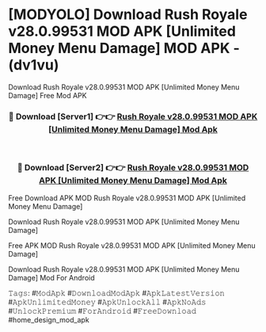 # [MODYOLO] Download Rush Royale v28.0.99531 MOD APK [Unlimited Money Menu Damage] MOD APK - (dv1vu)
Download Rush Royale v28.0.99531 MOD APK [Unlimited Money Menu Damage] Free Mod APK

<div align="center">
<h3>🔴 Download [Server1] 👉👉 <a href="https://apk-comot.site?title=Rush_Royale_v28.0.99531_MOD_APK_[Unlimited_Money_Menu_Damage]">Rush Royale v28.0.99531 MOD APK [Unlimited Money Menu Damage] Mod Apk</a></h3><br>

<h3>🔴 Download [Server2] 👉👉 <a href="https://apk-comot.site?title=Rush_Royale_v28.0.99531_MOD_APK_[Unlimited_Money_Menu_Damage]">Rush Royale v28.0.99531 MOD APK [Unlimited Money Menu Damage] Mod Apk</a></h3>
</div>


Free Download APK MOD Rush Royale v28.0.99531 MOD APK [Unlimited Money Menu Damage]

Download Rush Royale v28.0.99531 MOD APK [Unlimited Money Menu Damage] 

Free APK MOD Rush Royale v28.0.99531 MOD APK [Unlimited Money Menu Damage] 

Download Rush Royale v28.0.99531 MOD APK [Unlimited Money Menu Damage] Mod For Android

𝚃𝚊𝚐𝚜: #𝙼𝚘𝚍𝙰𝚙𝚔 #𝙳𝚘𝚠𝚗𝚕𝚘𝚊𝚍𝙼𝚘𝚍𝙰𝚙𝚔 #𝙰𝚙𝚔𝙻𝚊𝚝𝚎𝚜𝚝𝚅𝚎𝚛𝚜𝚒𝚘𝚗 #𝙰𝚙𝚔𝚄𝚗𝚕𝚒𝚖𝚒𝚝𝚎𝚍𝙼𝚘𝚗𝚎𝚢 #𝙰𝚙𝚔𝚄𝚗𝚕𝚘𝚌𝚔𝙰𝚕𝚕 #𝙰𝚙𝚔𝙽𝚘𝙰𝚍𝚜 #𝚄𝚗𝚕𝚘𝚌𝚔𝙿𝚛𝚎𝚖𝚒𝚞𝚖 #𝙵𝚘𝚛𝙰𝚗𝚍𝚛𝚘𝚒𝚍 #𝙵𝚛𝚎𝚎𝙳𝚘𝚠𝚗𝚕𝚘𝚊𝚍 #home_design_mod_apk